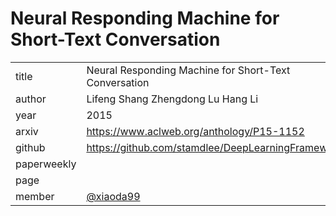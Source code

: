 # Neural Responding Machine for Short-Text Conversation

|  |  |
| :--- | :--- |
| title | Neural Responding Machine for Short-Text Conversation |
| author | Lifeng Shang Zhengdong Lu Hang Li |
| year | 2015 |
| arxiv | https://www.aclweb.org/anthology/P15-1152 |
| github | https://github.com/stamdlee/DeepLearningFramework |
| paperweekly |  |
| page |  |
| member | [@xiaoda99](https://github.com/xiaoda99) |
